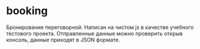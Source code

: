 # booking
Бронирование переговорной. Написан на чистом js в качестве учебного тестового проекта. 
Отправленные данные можно проверить открыв консоль, данные приходят в JSON формате.
